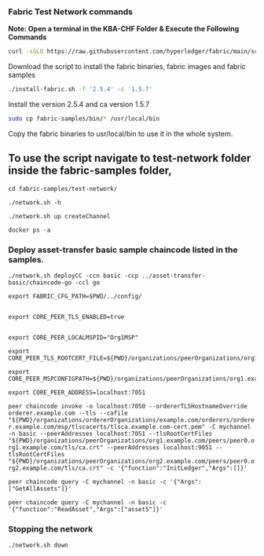 ### Fabric Test Network commands 

**Note: Open a terminal in the KBA-CHF Folder & Execute the Following Commands**

``` bash
curl -sSLO https://raw.githubusercontent.com/hyperledger/fabric/main/scripts/install-fabric.sh && chmod +x install-fabric.sh
```
Download the script to install the fabric binaries, fabric images and fabric samples

``` bash
./install-fabric.sh -f '2.5.4' -c '1.5.7'
```
Install the version 2.5.4 and ca version 1.5.7

``` bash
sudo cp fabric-samples/bin/* /usr/local/bin
```
Copy the fabric binaries to usr/local/bin to use it in the whole system.

## To use the script navigate to test-network folder inside the fabric-samples folder,

`cd fabric-samples/test-network/`

`./network.sh -h`

`./network.sh up createChannel`

`docker ps -a`

### Deploy asset-transfer basic sample chaincode listed in the samples.

`./network.sh deployCC -ccn basic -ccp ../asset-transfer-basic/chaincode-go -ccl go`

```
export FABRIC_CFG_PATH=$PWD/../config/


export CORE_PEER_TLS_ENABLED=true


export CORE_PEER_LOCALMSPID="Org1MSP"

export CORE_PEER_TLS_ROOTCERT_FILE=${PWD}/organizations/peerOrganizations/org1.example.com/peers/peer0.org1.example.com/tls/ca.crt

export CORE_PEER_MSPCONFIGPATH=${PWD}/organizations/peerOrganizations/org1.example.com/users/Admin@org1.example.com/msp

export CORE_PEER_ADDRESS=localhost:7051

```

`peer chaincode invoke -o localhost:7050 --ordererTLSHostnameOverride orderer.example.com --tls --cafile "${PWD}/organizations/ordererOrganizations/example.com/orderers/orderer.example.com/msp/tlscacerts/tlsca.example.com-cert.pem" -C mychannel -n basic --peerAddresses localhost:7051 --tlsRootCertFiles "${PWD}/organizations/peerOrganizations/org1.example.com/peers/peer0.org1.example.com/tls/ca.crt" --peerAddresses localhost:9051 --tlsRootCertFiles "${PWD}/organizations/peerOrganizations/org2.example.com/peers/peer0.org2.example.com/tls/ca.crt" -c '{"function":"InitLedger","Args":[]}'`


`peer chaincode query -C mychannel -n basic -c '{"Args":["GetAllAssets"]}'`


`peer chaincode query -C mychannel -n basic -c '{"function":"ReadAsset","Args":["asset5"]}'`

### Stopping the network

`./network.sh down`